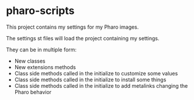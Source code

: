 # pharo-scripts

This project contains my settings for my Pharo images.

The settings st files will load the project containing my settings.

They can be in multiple form:
- New classes
- New extensions methods
- Class side methods called in the initialize to customize some values
- Class side methods called in the initialize to install some things
- Class side methods called in the initialize to add metalinks changing the Pharo behavior
